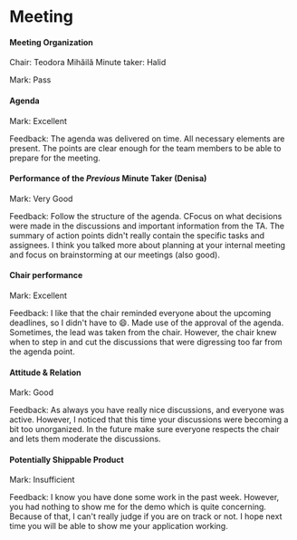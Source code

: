 # Meeting


#### Meeting Organization

Chair: Teodora Mihăilă
Minute taker: Halid

Mark: Pass

#### Agenda 

Mark: Excellent

Feedback: The agenda was delivered on time. All necessary elements are present. The points are clear enough for the team members to be able to prepare for the meeting.


#### Performance of the *Previous* Minute Taker (Denisa)

Mark: Very Good

Feedback: Follow the structure of the agenda. CFocus on what decisions were made in the discussions and important information from the TA. The summary of action points didn't really contain the specific tasks and assignees. I think you talked more about planning at your internal meeting and focus on brainstorming at our meetings (also good).


#### Chair performance

Mark: Excellent

Feedback: I like that the chair reminded everyone about the upcoming deadlines, so I didn't have to :smile:. Made use of the approval of the agenda. Sometimes, the lead was taken from the chair. However, the chair knew when to step in and cut the discussions that were digressing too far from the agenda point. 


#### Attitude & Relation

Mark: Good

Feedback: As always you have really nice discussions, and everyone was active. However, I noticed that this time your discussions were becoming a bit too unorganized. In the future make sure everyone respects the chair and lets them moderate the discussions.


#### Potentially Shippable Product

Mark: Insufficient

Feedback: I know you have done some work in the past week. However, you had nothing to show me for the demo which is quite concerning. Because of that, I can't really judge if you are on track or not. I hope next time you will be able to show me your application working.

